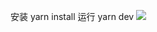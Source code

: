 安装 yarn install
运行 yarn dev
![](https://ixyz.org/img_upload/735e8b6c-4790-4a19-9f02-066da58990ce.png)
